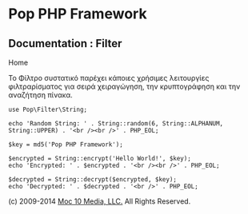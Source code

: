 Pop PHP Framework
=================

Documentation : Filter
----------------------

Home

Το Φίλτρο συστατικό παρέχει κάποιες χρήσιμες λειτουργίες φιλτραρίσματος
για σειρά χειραγώγηση, την κρυπτογράφηση και την αναζήτηση πίνακα.

    use Pop\Filter\String;

    echo 'Random String: ' . String::random(6, String::ALPHANUM, String::UPPER) . '<br /><br />' . PHP_EOL;

    $key = md5('Pop PHP Framework');

    $encrypted = String::encrypt('Hello World!', $key);
    echo 'Encrypted: ' . $encrypted . '<br /><br />' . PHP_EOL;

    $decrypted = String::decrypt($encrypted, $key);
    echo 'Decrypted: ' . $decrypted . '<br />' . PHP_EOL;

\(c) 2009-2014 [Moc 10 Media, LLC.](http://www.moc10media.com) All
Rights Reserved.
